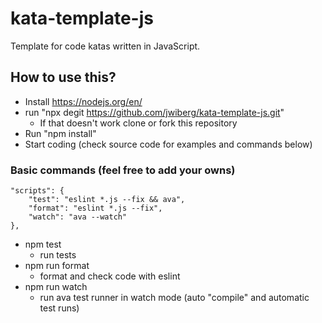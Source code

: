 # kata-template-js
Template for code katas written in JavaScript. 

## How to use this?

* Install https://nodejs.org/en/
* run "npx degit https://github.com/jwiberg/kata-template-js.git" 
  * If that doesn't work clone or fork this repository
* Run "npm install"
* Start coding (check source code for examples and commands below)

### Basic commands (feel free to add your owns)
    "scripts": {
		"test": "eslint *.js --fix && ava",
		"format": "eslint *.js --fix",
		"watch": "ava --watch"
	},

* npm test
  * run tests
* npm run format
  * format and check code with eslint
* npm run watch 
  * run ava test runner in watch mode (auto "compile" and automatic test runs)